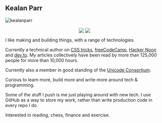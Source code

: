 ## Kealan Parr

<p align="left"> <img src="https://komarev.com/ghpvc/?username=kealanparr" alt="kealanparr" /> </p>
<p align="center">
	<a href="https://twitter.com/kealanparr" target="_blank"><img align="center" src="https://img.shields.io/badge/twitter-%231DA1F2.svg?&style=for-the-badge&logo=twitter&logoColor=white"></a>
	<a href="https://www.linkedin.com/in/kealanparr/" target="_blank"><img align="center" src="https://img.shields.io/badge/linkedin-%230077B5.svg?&style=for-the-badge&logo=linkedin&logoColor=white"></a>
</p>

I like making and building things, with a range of technologies.

Currently a technical author on [CSS tricks](https://css-tricks.com/author/keaparr/), [freeCodeCamp](https://www.freecodecamp.org/news/author/kealan/), [Hacker Noon](https://hackernoon.com/u/kealanparr) and [dev.to](https://dev.to/kealanparr). My articles collectively have been read by more than 125,000 people for more than 10,000 hours.

Currently also a member in good standing of the [Unicode Consortium](https://unicode.org/consortium/consort.html).

Curious to learn more, build more and write more around tech & programming.

Some of the stuff I push is me just playing around with new tech. I use GitHub as a way to store my work, rather than write production code in every repo I do.

 Interested in reading, chess, finance and exercise.

